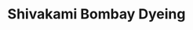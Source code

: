 ---
title: "Shivakami Bombay Dyeing"
url: /thiruvananthapuram/shivakami-bombay-dyeing/
shop: clothes
---